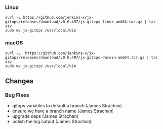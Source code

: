 ### Linux

```shell
curl -L https://github.com/jenkins-x/jx-gitops/releases/download/v0.0.497/jx-gitops-linux-amd64.tar.gz | tar xzv 
sudo mv jx-gitops /usr/local/bin
```

### macOS

```shell
curl -L  https://github.com/jenkins-x/jx-gitops/releases/download/v0.0.497/jx-gitops-darwin-amd64.tar.gz | tar xzv
sudo mv jx-gitops /usr/local/bin
```

## Changes

### Bug Fixes

* gitops variables to default a branch (James Strachan)
* ensure we have a branch name (James Strachan)
* upgrade deps (James Strachan)
* polish the log output (James Strachan)
